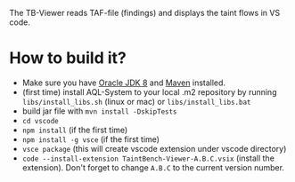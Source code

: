 The TB-Viewer reads TAF-file (findings) and displays the taint flows in VS  code.
# How to build it?
- Make sure you have [Oracle JDK 8](https://www.oracle.com/de/java/technologies/javase/javase8u211-later-archive-downloads.html) and [Maven](https://maven.apache.org/download.cgi) installed. 
- (first time) install AQL-System to your local .m2 repository by running `libs/install_libs.sh` (linux or mac) or `libs/install_libs.bat`
- build jar file with `mvn install -DskipTests`
- `cd vscode`
- `npm install` (if the first time)
- `npm install -g vsce` (if the first time)
- `vsce package` (this will create vscode extension under vscode directory)
- `code --install-extension TaintBench-Viewer-A.B.C.vsix` (install the extension). Don't forget to change `A.B.C` to the current version number. 


